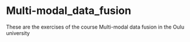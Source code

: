# Multi-modal_data_fusion
These are the exercises of the course Multi-modal data fusion in the Oulu university
